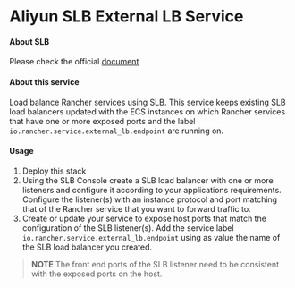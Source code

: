 Aliyun SLB External LB Service
==========

#### About SLB
Please check the official [document](https://www.aliyun.com/product/slb)

#### About this service
Load balance Rancher services using SLB.
This service keeps existing SLB load balancers updated with the ECS instances on which Rancher services that have one or more exposed ports and the label `io.rancher.service.external_lb.endpoint` are running on.

#### Usage

1. Deploy this stack
2. Using the SLB Console create a SLB load balancer with one or more listeners and configure it according to your applications requirements. Configure the listener(s) with an instance protocol and port matching that of the Rancher service that you want to forward traffic to.
3. Create or update your service to expose host ports that match the configuration of the SLB listener(s). Add the service label `io.rancher.service.external_lb.endpoint` using as value the name of the SLB load balancer you created.

> **NOTE** The front end ports of the SLB listener need to be consistent with the exposed ports on the host.
